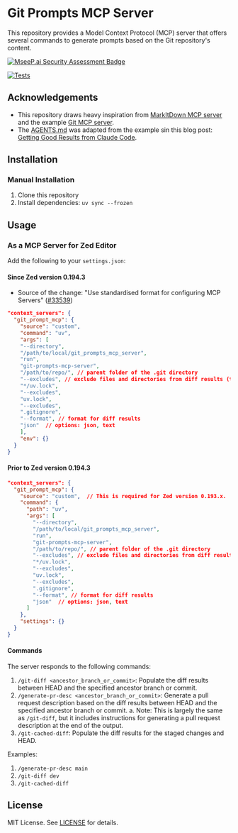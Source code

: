 # Git Prompts MCP Server

This repository provides a Model Context Protocol (MCP) server that offers several commands to generate prompts based on the Git repository's content.

[![MseeP.ai Security Assessment Badge](https://mseep.net/pr/ceshine-git-prompts-mcp-server-badge.png)](https://mseep.ai/app/ceshine-git-prompts-mcp-server)

[![Tests](https://github.com/ceshine/git-prompts-mcp-server/actions/workflows/run_tests.yml/badge.svg)](https://github.com/ceshine/git-prompts-mcp-server/actions/workflows/run_tests.yml)

## Acknowledgements

- This repository draws heavy inspiration from [MarkItDown MCP server](https://github.com/KorigamiK/markitdown_mcp_server) and the example [Git MCP server](https://github.com/modelcontextprotocol/servers/tree/main/src/git).
- The [AGENTS.md](./AGENTS.md) was adapted from the example sin this blog post: [Getting Good Results from Claude Code](https://www.dzombak.com/blog/2025/08/getting-good-results-from-claude-code/).

## Installation

### Manual Installation

1. Clone this repository
2. Install dependencies: `uv sync --frozen`

## Usage

### As a MCP Server for Zed Editor

Add the following to your `settings.json`:

#### Since Zed version 0.194.3

* Source of the change: "Use standardised format for configuring MCP Servers" ([#33539](https://github.com/zed-industries/zed/pull/33539))

```json
"context_servers": {
  "git_prompt_mcp": {
    "source": "custom",
    "command": "uv",
    "args": [
    "--directory",
    "/path/to/local/git_prompts_mcp_server",
    "run",
    "git-prompts-mcp-server",
    "/path/to/repo/", // parent folder of the .git directory
    "--excludes", // exclude files and directories from diff results (the server use fnmatch in the backend)
    "*/uv.lock",
    "--excludes",
    "uv.lock",
    "--excludes",
    ".gitignore",
    "--format", // format for diff results
    "json"  // options: json, text
    ],
    "env": {}
  }
}
```

#### Prior to Zed version 0.194.3

```json
"context_servers": {
  "git_prompt_mcp": {
    "source": "custom",  // This is required for Zed version 0.193.x.
    "command": {
      "path": "uv",
      "args": [
        "--directory",
        "/path/to/local/git_prompts_mcp_server",
        "run",
        "git-prompts-mcp-server",
        "/path/to/repo/", // parent folder of the .git directory
        "--excludes", // exclude files and directories from diff results (the server use fnmatch in the backend)
        "*/uv.lock",
        "--excludes",
        "uv.lock",
        "--excludes",
        ".gitignore",
        "--format", // format for diff results
        "json"  // options: json, text
      ]
    },
    "settings": {}
  }
}
```

#### Commands

The server responds to the following commands:

1. `/git-diff <ancestor_branch_or_commit>`: Populate the diff results between HEAD and the specified ancestor branch or commit.
2. `/generate-pr-desc <ancestor_branch_or_commit>`: Generate a pull request description based on the diff results between HEAD and the specified ancestor branch or commit.
  a.  Note: This is largely the same as `/git-diff`, but it includes instructions for generating a pull request description at the end of the output.
3. `/git-cached-diff`: Populate the diff results for the staged changes and HEAD.

Examples:

1. `/generate-pr-desc main`
2. `/git-diff dev`
3. `/git-cached-diff`

## License

MIT License. See [LICENSE](LICENSE) for details.

